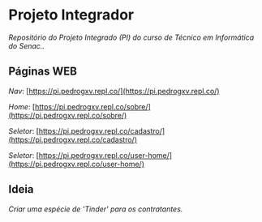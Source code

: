 # Projeto Integrador

_Repositório do Projeto Integrado (PI) do curso de Técnico em Informática do Senac.._

## Páginas WEB

*Nav*: [https://pi.pedrogxv.repl.co/](https://pi.pedrogxv.repl.co/)

*Home*: [https://pi.pedrogxv.repl.co/sobre/](https://pi.pedrogxv.repl.co/sobre/)

*Seletor*: [https://pi.pedrogxv.repl.co/cadastro/](https://pi.pedrogxv.repl.co/cadastro/)

*Seletor*: [https://pi.pedrogxv.repl.co/user-home/](https://pi.pedrogxv.repl.co/user-home/)

## Ideia

_Criar uma espécie de 'Tinder' para os contratantes._

